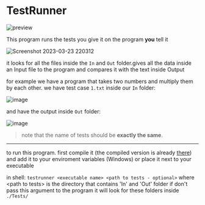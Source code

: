 # TestRunner

![preview](https://user-images.githubusercontent.com/83103488/227313206-ae26fe24-825f-46b1-9233-520085d852e5.png)

This program runs the tests you give it on the program <b>you</b> tell it

![Screenshot 2023-03-23 220312](https://user-images.githubusercontent.com/83103488/227313990-ff514db4-89ef-4631-90b2-fd35d6d970f3.png)

it looks for all the files inside the `In` and `Out` folder.gives all the data inside an Input file to the program and compares it with
the text inside Output

for example we have a program that takes two numbers and multiply them by each other.
we have test case `1.txt` inside our `In` folder:

![image](https://user-images.githubusercontent.com/83103488/227315151-7af035c5-e83d-4db0-870c-a0f73cb91438.png)

and have the output inside `Out` folder:

![image](https://user-images.githubusercontent.com/83103488/227315370-9f482cd1-fd83-41a6-abcc-455d82ec6891.png)

> note that the name of tests should be <b>exactly the same</b>.
---
to run this program. first compile it (the compiled version is already [there](./testrunner.exe)) and add it to your enviroment variables (Windows) or place it next
to your executable

in shell: `testrunner <executable name> <path to tests - optional>`
where \<path to tests\> is the directory that contains 'In' and 'Out' folder
if don't pass this argument to the program it will look for these folders inside `./Tests/`

